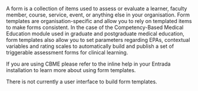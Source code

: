 A form is a collection of items used to assess or evaluate a learner, faculty member, course, service, event, or anything else in your organisation.  Form templates are organisation-specific and allow you to rely on templated items to make forms consistent.  In the case of the Competency-Based Medical Education module used in graduate and postgraduate medical education, form templates also allow you to set parameters regarding EPAs, contextual variables and rating scales to automatically build and publish a set of triggerable assessment forms for clinical learning.

If you are using CBME please refer to the inline help in your Entrada installation to learn more about using form templates.

There is not currently a user interface to build form templates.
